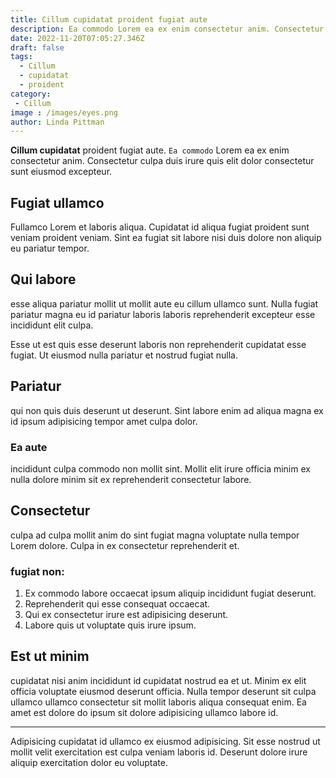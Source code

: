 ```yaml
---
title: Cillum cupidatat proident fugiat aute
description: Ea commodo Lorem ea ex enim consectetur anim. Consectetur culpa duis irure quis elit dolor consectetur sunt eiusmod excepteur.
date: 2022-11-20T07:05:27.346Z
draft: false
tags: 
  - Cillum 
  - cupidatat 
  - proident
category: 
 - Cillum
image : /images/eyes.png
author: Linda Pittman
---
```


**Cillum cupidatat** proident fugiat aute. `Ea commodo` Lorem ea ex enim consectetur anim. Consectetur culpa duis irure quis elit dolor consectetur sunt eiusmod excepteur.

## Fugiat ullamco
Fullamco Lorem et laboris aliqua. Cupidatat id aliqua fugiat proident sunt veniam proident veniam. Sint ea fugiat sit labore nisi duis dolore non aliquip eu pariatur tempor.

## Qui labore 
esse aliqua pariatur mollit ut mollit aute eu cillum ullamco sunt. Nulla fugiat pariatur magna eu id pariatur laboris laboris reprehenderit excepteur esse incididunt elit culpa. 

Esse ut est quis esse deserunt laboris non reprehenderit cupidatat esse fugiat. Ut eiusmod nulla pariatur et nostrud fugiat nulla.

## Pariatur 
qui non quis duis deserunt ut deserunt. Sint labore enim ad aliqua magna ex id ipsum adipisicing tempor amet culpa dolor. 

### Ea aute 
incididunt culpa commodo non mollit sint. Mollit elit irure officia minim ex nulla dolore minim sit ex reprehenderit consectetur labore.

## Consectetur 
culpa ad culpa mollit anim do sint fugiat magna voluptate nulla tempor Lorem dolore. Culpa in ex consectetur reprehenderit et.

### fugiat non:
1. Ex commodo labore occaecat ipsum aliquip incididunt fugiat deserunt. 
2. Reprehenderit qui esse consequat occaecat.
3. Qui ex consectetur irure est adipisicing deserunt. 
4. Labore quis ut voluptate quis irure ipsum.

## Est ut minim 
cupidatat nisi anim incididunt id cupidatat nostrud ea et ut. Minim ex elit officia voluptate eiusmod deserunt officia. Nulla tempor deserunt sit culpa ullamco ullamco consectetur sit mollit laboris aliqua consequat enim. Ea amet est dolore do ipsum sit dolore adipisicing ullamco labore id. 

---

Adipisicing cupidatat id ullamco ex eiusmod adipisicing. Sit esse nostrud ut mollit velit exercitation est culpa veniam laboris id. Deserunt dolore irure aliquip exercitation dolor eu voluptate.
